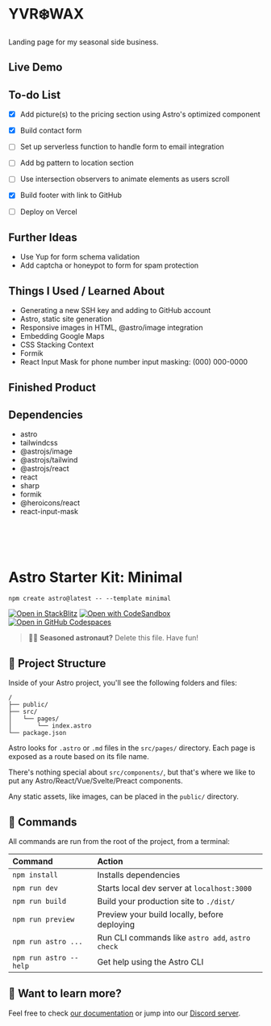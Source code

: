 # YVR❄️WAX
Landing page for my seasonal side business.  
  

  
## Live Demo  
  
  
## To-do List  
- [x] Add picture(s) to the pricing section using Astro's optimized component
- [x] Build contact form
- [ ] Set up serverless function to handle form to email integration
- [ ] Add bg pattern to location section
- [ ] Use intersection observers to animate elements as users scroll
- [x] Build footer with link to GitHub
- [ ] Deploy on Vercel
  

  
## Further Ideas  
* Use Yup for form schema validation
* Add captcha or honeypot to form for spam protection
  

## Things I Used / Learned About
* Generating a new SSH key and adding to GitHub account
* Astro, static site generation
* Responsive images in HTML, @astro/image integration
* Embedding Google Maps  
* CSS Stacking Context  
* Formik
* React Input Mask for phone number input masking: (000) 000-0000

## Finished Product  


## Dependencies
* astro
* tailwindcss
* @astrojs/image
* @astrojs/tailwind
* @astrojs/react
* react
* sharp
* formik
* @heroicons/react
* react-input-mask

<br/>
<br/>
<br/>

# Astro Starter Kit: Minimal

```
npm create astro@latest -- --template minimal
```

[![Open in StackBlitz](https://developer.stackblitz.com/img/open_in_stackblitz.svg)](https://stackblitz.com/github/withastro/astro/tree/latest/examples/minimal)
[![Open with CodeSandbox](https://assets.codesandbox.io/github/button-edit-lime.svg)](https://codesandbox.io/p/sandbox/github/withastro/astro/tree/latest/examples/minimal)
[![Open in GitHub Codespaces](https://github.com/codespaces/badge.svg)](https://codespaces.new/withastro/astro?devcontainer_path=.devcontainer/minimal/devcontainer.json)

> 🧑‍🚀 **Seasoned astronaut?** Delete this file. Have fun!

## 🚀 Project Structure

Inside of your Astro project, you'll see the following folders and files:

```
/
├── public/
├── src/
│   └── pages/
│       └── index.astro
└── package.json
```

Astro looks for `.astro` or `.md` files in the `src/pages/` directory. Each page is exposed as a route based on its file name.

There's nothing special about `src/components/`, but that's where we like to put any Astro/React/Vue/Svelte/Preact components.

Any static assets, like images, can be placed in the `public/` directory.

## 🧞 Commands

All commands are run from the root of the project, from a terminal:

| Command                | Action                                           |
| :--------------------- | :----------------------------------------------- |
| `npm install`          | Installs dependencies                            |
| `npm run dev`          | Starts local dev server at `localhost:3000`      |
| `npm run build`        | Build your production site to `./dist/`          |
| `npm run preview`      | Preview your build locally, before deploying     |
| `npm run astro ...`    | Run CLI commands like `astro add`, `astro check` |
| `npm run astro --help` | Get help using the Astro CLI                     |

## 👀 Want to learn more?

Feel free to check [our documentation](https://docs.astro.build) or jump into our [Discord server](https://astro.build/chat).
